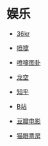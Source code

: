 # 娱乐


<div id = "首"></div>
<script src = "../js/首.js"></script>


* [36kr](https://m.36kr.com/)
* [喷嚏](http://www.dapenti.com/blog/indexforweb.asp)
* [喷嚏图卦](http://www.dapenti.com/blog/blog.asp?name=xilei&subjectid=70)


* [龙空](https://www.lkong.com/)
* [知乎](https://www.zhihu.com/)
* [B站](https://m.bilibili.com/)


* [豆瓣电影](https://m.douban.com/movie/)
* [猫眼票房](https://piaofang.maoyan.com/)
